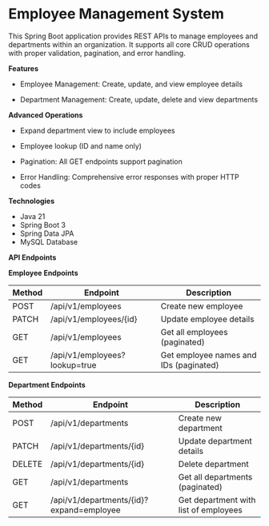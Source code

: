 # Employee Management System

This Spring Boot application provides REST APIs to manage employees and departments within an organization. It supports all core CRUD operations with proper validation, pagination, and error handling.

**Features**
 - Employee Management: Create, update, and view employee details

 - Department Management: Create, update, delete and view departments

**Advanced Operations**

 - Expand department view to include employees

 - Employee lookup (ID and name only)

 - Pagination: All GET endpoints support pagination

 - Error Handling: Comprehensive error responses with proper HTTP codes

**Technologies**

 - Java 21
 - Spring Boot 3
 - Spring Data JPA
 - MySQL Database

**API Endpoints**

**Employee Endpoints**

| Method   | Endpoint                     | Description                            |
|----------|------------------------------|----------------------------------------|
| POST     | /api/v1/employees            | Create new employee                    |
| PATCH    | /api/v1/employees/{id}       | Update employee details                |
| GET      | /api/v1/employees            | Get all employees (paginated)          |
| GET      | /api/v1/employees?lookup=true| Get employee names and IDs (paginated) |

**Department Endpoints**

| Method   | Endpoint                                 | Description                            |
|----------|------------------------------------------|----------------------------------------|
| POST     | /api/v1/departments                      | Create new department                  |
| PATCH    | /api/v1/departments/{id}                 | Update department details              |
| DELETE   | /api/v1/departments/{id}                 | Delete department                      |
| GET      | /api/v1/departments                      | Get all departments (paginated)        |
| GET      | /api/v1/departments/{id}?expand=employee | Get department with list of employees  |
